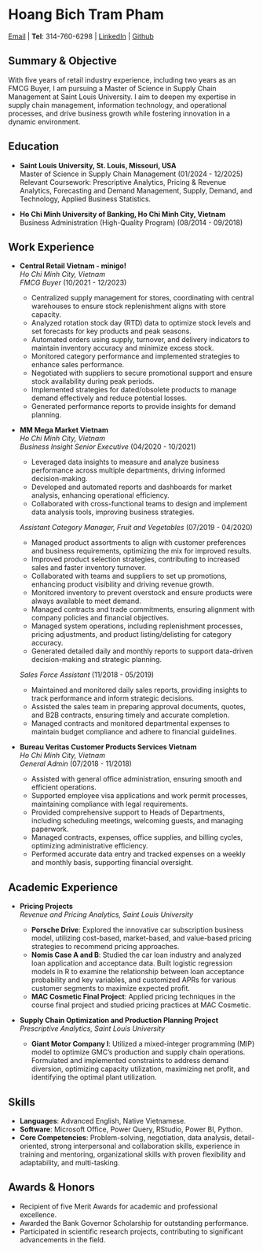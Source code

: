# **Hoang Bich Tram Pham**

[Email](hoangbichtram.pham@slu.edu) | **Tel**: 314-760-6298 | [LinkedIn](www.linkedin.com/in/hoang-bich-tram-tram-8580a7158/) | [Github](https://trampham96.github.io/)

## **Summary & Objective**
With five years of retail industry experience, including two years as an FMCG Buyer, I am pursuing a Master of Science in Supply Chain Management at Saint Louis University. I aim to deepen my expertise in supply chain management, information technology, and operational processes, and drive business growth while fostering innovation in a dynamic environment.

## **Education**
- **Saint Louis University, St. Louis, Missouri, USA**  
  Master of Science in Supply Chain Management (01/2024 - 12/2025)  
  Relevant Coursework: Prescriptive Analytics, Pricing & Revenue Analytics, Forecasting and Demand Management, Supply, Demand, and Technology, Applied Business Statistics.

- **Ho Chi Minh University of Banking, Ho Chi Minh City, Vietnam**  
  Business Administration (High-Quality Program) (08/2014 - 09/2018)

## **Work Experience**
- **Central Retail Vietnam - minigo!**  
  *Ho Chi Minh City, Vietnam*  
  *FMCG Buyer* (10/2021 - 12/2023)
  - Centralized supply management for stores, coordinating with central warehouses to ensure stock replenishment aligns with store capacity.
  - Analyzed rotation stock day (RTD) data to optimize stock levels and set forecasts for key products and peak seasons.
  - Automated orders using supply, turnover, and delivery indicators to maintain inventory accuracy and minimize excess stock.
  - Monitored category performance and implemented strategies to enhance sales performance.
  - Negotiated with suppliers to secure promotional support and ensure stock availability during peak periods.
  - Implemented strategies for dated/obsolete products to manage demand effectively and reduce potential losses.
  - Generated performance reports to provide insights for demand planning.

- **MM Mega Market Vietnam**  
  *Ho Chi Minh City, Vietnam*  
  *Business Insight Senior Executive* (04/2020 - 10/2021)
  - Leveraged data insights to measure and analyze business performance across multiple departments, driving informed decision-making.
  - Developed and automated reports and dashboards for market analysis, enhancing operational efficiency.
  - Collaborated with cross-functional teams to design and implement data analysis tools, improving business strategies.

  *Assistant Category Manager, Fruit and Vegetables* (07/2019 - 04/2020)
  - Managed product assortments to align with customer preferences and business requirements, optimizing the mix for improved results.
  - Improved product selection strategies, contributing to increased sales and faster inventory turnover.
  - Collaborated with teams and suppliers to set up promotions, enhancing product visibility and driving revenue growth.
  - Monitored inventory to prevent overstock and ensure products were always available to meet demand.
  - Managed contracts and trade commitments, ensuring alignment with company policies and financial objectives.
  - Managed system operations, including replenishment processes, pricing adjustments, and product listing/delisting for category accuracy.
  - Generated detailed daily and monthly reports to support data-driven decision-making and strategic planning.

  *Sales Force Assistant* (11/2018 - 05/2019)
  - Maintained and monitored daily sales reports, providing insights to track performance and inform strategic decisions.
  - Assisted the sales team in preparing approval documents, quotes, and B2B contracts, ensuring timely and accurate completion.
  - Managed contracts and monitored departmental expenses to maintain budget compliance and adhere to financial guidelines.

- **Bureau Veritas Customer Products Services Vietnam**  
  *Ho Chi Minh City, Vietnam*  
  *General Admin* (07/2018 - 11/2018)
  - Assisted with general office administration, ensuring smooth and efficient operations.
  - Supported employee visa applications and work permit processes, maintaining compliance with legal requirements.
  - Provided comprehensive support to Heads of Departments, including scheduling meetings, welcoming guests, and managing paperwork.
  - Managed contracts, expenses, office supplies, and billing cycles, optimizing administrative efficiency.
  - Performed accurate data entry and tracked expenses on a weekly and monthly basis, supporting financial oversight.

## **Academic Experience**
- **Pricing Projects**  
  *Revenue and Pricing Analytics, Saint Louis University*
  - **Porsche Drive**: Explored the innovative car subscription business model, utilizing cost-based, market-based, and value-based pricing strategies to recommend pricing approaches.
  - **Nomis Case A and B**: Studied the car loan industry and analyzed loan application and acceptance data. Built logistic regression models in R to examine the relationship between loan acceptance probability and key variables, and customized APRs for various customer segments to maximize expected profit.
  - **MAC Cosmetic Final Project**: Applied pricing techniques in the course final project and studied pricing practices at MAC Cosmetic.

- **Supply Chain Optimization and Production Planning Project**  
  *Prescriptive Analytics, Saint Louis University*
  - **Giant Motor Company I**: Utilized a mixed-integer programming (MIP) model to optimize GMC’s production and supply chain operations. Formulated and implemented constraints to address demand diversion, optimizing capacity utilization, maximizing net profit, and identifying the optimal plant utilization.

## **Skills**
- **Languages**: Advanced English, Native Vietnamese.
- **Software**: Microsoft Office, Power Query, RStudio, Power BI, Python.
- **Core Competencies**: Problem-solving, negotiation, data analysis, detail-oriented, strong interpersonal and collaboration skills, experience in training and mentoring, organizational skills with proven flexibility and adaptability, and multi-tasking.

## **Awards & Honors**
- Recipient of five Merit Awards for academic and professional excellence.
- Awarded the Bank Governor Scholarship for outstanding performance.
- Participated in scientific research projects, contributing to significant advancements in the field.
